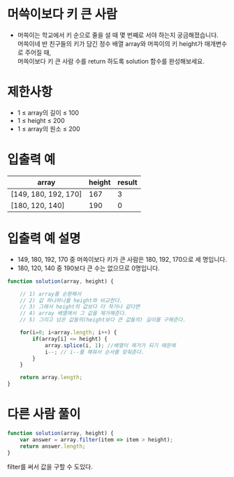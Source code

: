 # 머쓱이보다 키 큰 사람
- 머쓱이는 학교에서 키 순으로 줄을 설 때 몇 번째로 서야 하는지 궁금해졌습니다.  
머쓱이네 반 친구들의 키가 담긴 정수 배열 array와 머쓱이의 키 height가 매개변수로 주어질 때,  
머쓱이보다 키 큰 사람 수를 return 하도록 solution 함수를 완성해보세요.



# 제한사항
- 1 ≤ array의 길이 ≤ 100
- 1 ≤ height ≤ 200
- 1 ≤ array의 원소 ≤ 200


# 입출력 예
| array | height | result |
| ----- | ------ | ------ |
| [149, 180, 192, 170] | 167 | 3 |
| [180, 120, 140] | 190 | 0 |

# 입출력 예 설명
- 149, 180, 192, 170 중 머쓱이보다 키가 큰 사람은 180, 192, 170으로 세 명입니다.
- 180, 120, 140 중 190보다 큰 수는 없으므로 0명입니다.

```javascript
function solution(array, height) {

    // 1) array를 순환해서
    // 2) 값 하나하나를 height와 비교한다.
    // 3) 그래서 height의 값보다 더 작거나 같다면
    // 4) array 배열에서 그 값을 제거해준다.
    // 5) 그리고 남은 값들의(height보다 큰 값들의) 길이를 구해준다.

    for(i=0; i<array.length; i++) {
        if(array[i] <= height) {
            array.splice(i, 1); //배열이 제거가 되기 때문에
            i--; // i--를 해줘서 순서를 맞춰준다.
        }
    }

    return array.length;
}
```
# 다른 사람 풀이
```javascript
function solution(array, height) {
    var answer = array.filter(item => item > height);
    return answer.length;
}
```
filter를 써서 값을 구할 수 도있다.
